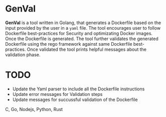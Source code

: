 # GenVal

**GenVal** is a tool written in Golang, that generates a Dockerfile based on the input provided by the user in a `yaml` file. The tool encourages user to follow Dockerfile best-practices for Security and optimizating Docker images. Once the Dockerfile is generated. The tool further validates the generated Dockerfile using the rego framework against same Dockerfile best-practices. Once validated the tool prints helpful messages about the validation phase.

# TODO

- Update the Yaml parser to include all the Dockerfile instructions
- Update error messages for Validation steps
- Update messages for succussful validation of the Dockerfile


C, Go, Nodejs, Python, Rust

